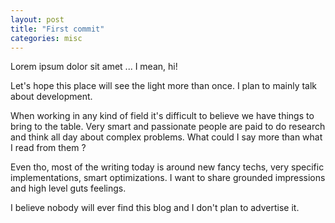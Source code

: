 ```yaml
---
layout: post
title: "First commit"
categories: misc
---
```

Lorem ipsum dolor sit amet ... I mean, hi!

Let's hope this place will see the light more than once. I plan to mainly talk about development.

When working in any kind of field it's difficult to believe we have things to bring to the table. Very smart and passionate people are paid to do research and think all day about complex problems. What could I say more than what I read from them ?

Even tho, most of the writing today is around new fancy techs, very specific implementations, smart optimizations. I want to share grounded impressions and high level guts feelings.

I believe nobody will ever find this blog and I don't plan to advertise it.


